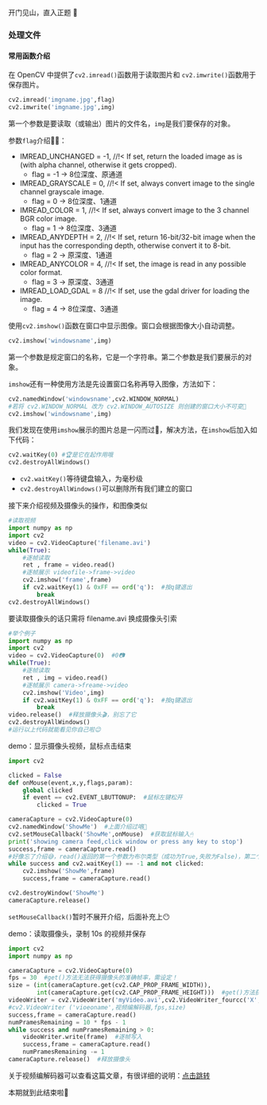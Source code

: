 开门见山，直入正题 🎈

### 处理文件

#### 常用函数介绍

在 OpenCV 中提供了`cv2.imread()`函数用于读取图片和 `cv2.imwrite()`函数用于保存图片。

```python
cv2.imread('imgname.jpg',flag)
cv2.imwrite('imgname.jpg',img)
```

第一个参数是要读取（或输出）图片的文件名，`img`是我们要保存的对象。

参数`flag`介绍🕵️‍♂️：

- IMREAD_UNCHANGED = -1, //!< If set, return the loaded image as is (with alpha channel, otherwise it gets cropped).   
  - flag = -1 -> 8位深度、原通道
- IMREAD_GRAYSCALE = 0,  //!< If set, always convert image to the single channel grayscale image.  
  - flag = 0 -> 8位深度、1通道
- IMREAD_COLOR = 1,  //!< If set, always convert image to the 3 channel BGR color image. 
  - flag = 1 -> 8位深度、3通道
- IMREAD_ANYDEPTH = 2,  //!< If set, return 16-bit/32-bit image when the input has the corresponding depth, otherwise convert it to 8-bit.  
  - flag = 2 -> 原深度、1通道
- IMREAD_ANYCOLOR = 4,  //!< If set, the image is read in any possible color format.  
  - flag = 3 -> 原深度、3通道
- IMREAD_LOAD_GDAL = 8   //!< If set, use the gdal driver for loading the image.   
  - flag = 4 -> 8位深度、3通道

使用`cv2.imshow()`函数在窗口中显示图像。窗口会根据图像大小自动调整。

```python
cv2.imshow('windowsname',img)
```

第一个参数是规定窗口的名称，它是一个字符串。第二个参数是我们要展示的对象。

`imshow`还有一种使用方法是先设置窗口名称再导入图像，方法如下：

```python
cv2.namedWindow('windowsname',cv2.WINDOW_NORMAL)
#若将 cv2.WINDOW_NORMAL 改为 cv2.WINDOW_AUTOSIZE 则创建的窗口大小不可变📌
cv2.imshow('windowsname',img)
```

我们发现在使用`imshow`展示的图片总是一闪而过🎃，解决方法，在`imshow`后加入如下代码：

```python
cv2.waitKey(0) #🏆是它在起作用哦
cv2.destroyAllWindows()
```

- `cv2.waitKey()`等待键盘输入，为毫秒级
- `cv2.destroyAllWindows()`可以删除所有我们建立的窗口

接下来介绍视频及摄像头的操作，和图像类似

```python
#读取视频
import numpy as np
import cv2
video = cv2.VideoCapture('filename.avi')
while(True):
	#逐帧读取
    ret , frame = video.read()
    #逐帧展示 videofile->frame->video
    cv2.imshow('frame',frame)
    if cv2.waitKey(1) & 0xFF == ord('q'):  #按q键退出
    	break
cv2.destroyAllWindows()
```

要读取摄像头的话只需将 filename.avi 换成摄像头引索

```python
#举个例子
import numpy as np
import cv2
video = cv2.VideoCapture(0)  #0📷
while(True):
	#逐帧读取
    ret , img = video.read()
    #逐帧展示 camera->freame->video
    cv2.imshow('Video',img)
    if cv2.waitKey(1) & 0xFF == ord('q'):  #按q键退出
    	break
video.release()  #释放摄像头🎬，别忘了它
cv2.destroyAllWindows()
#运行以上代码就能看见你自己啦😉
```

demo：显示摄像头视频，鼠标点击结束

```python
import cv2

clicked = False
def onMouse(event,x,y,flags,param):
    global clicked
    if event == cv2.EVENT_LBUTTONUP:  #鼠标左键松开
        clicked = True

cameraCapture = cv2.VideoCapture(0)
cv2.namedWindow('ShowMe')  #上面介绍过咯🥳
cv2.setMouseCallback('ShowMe',onMouse)  #获取鼠标输入🖱
print('showing camera feed,click window or press any key to stop')
success,frame = cameraCapture.read()  
#好像忘了介绍😅，read()返回的第一个参数为布尔类型（成功为True,失败为False)，第二个为每一帧的图片
while success and cv2.waitKey(1) == -1 and not clicked:
    cv2.imshow('ShowMe',frame)
    success,frame = cameraCapture.read()

cv2.destroyWindow('ShowMe')
cameraCapture.release()
```

`setMouseCallback()`暂时不展开介绍，后面补充上😶

demo：读取摄像头，录制 10s 的视频并保存

```python
import cv2
import numpy as np

cameraCapture = cv2.VideoCapture(0)
fps = 30  #get()方法无法获得摄像头的准确帧率，需设定！
size = (int(cameraCapture.get(cv2.CAP_PROP_FRAME_WIDTH)),
        int(cameraCapture.get(cv2.CAP_PROP_FRAME_HEIGHT)))  #get()方法获取宽度和高度
videoWriter = cv2.VideoWriter('myVideo.avi',cv2.VideoWriter_fourcc('X','V','I','D'),fps,size)
#cv2.VideoWriter ('vioeoname',视频编解码器,fps,size)
success,frame = cameraCapture.read()
numPramesRemaining = 10 * fps - 1
while success and numPramesRemaining > 0:
    videoWriter.write(frame)  #逐帧写入
    success,frame = cameraCapture.read()
    numPramesRemaining -= 1
cameraCapture.release()  #释放摄像头
```

关于视频编解码器可以查看这篇文章，有很详细的说明：[点击跳转](https://blog.csdn.net/dcrmg/article/details/52215930)

本期就到此结束啦🎏